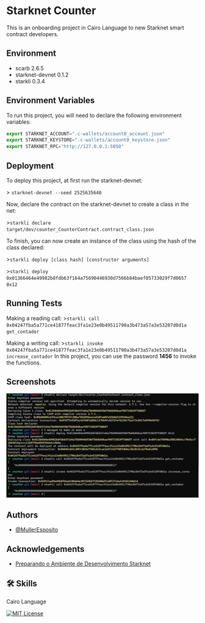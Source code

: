 
# Starknet Counter

This is an onboarding project in Cairo Language to new Starknet smart contract developers.

## Environment

- scarb 2.6.5
- starknet-devnet 0.1.2
- starkli 0.3.4


## Environment Variables

To run this project, you will need to declare the following environment variables:

```js
export STARKNET_ACCOUNT=".c-wallets/account0_account.json"
export STARKNET_KEYSTORE=".c-wallets/account0_keystore.json"
export STARKNET_RPC="http://127.0.0.1:5050"
```


## Deployment

To deploy this project, at first run the starknet-devnet:

\> `starknet-devnet --seed 2525635640`

Now, declare the contract on the starknet-devnet to create a class in the net:

\>`starkli declare target/dev/counter_CounterContract.contract_class.json`

To finish, you can now create an instance of the class using the hash of the class declared:

\>`starkli deploy [class hash] [constructor arguments]`

\>`starkli deploy 0x01366464e49982b8fdb63f164a75690446930d7566b84baef05733029f7d0657 0x12`


## Running Tests

Making a reading call:
\>`starkli call 0x04247fba5a771ce41877feac3fa1e23e0b49511790a3b473a57a3e53207d0d1a get_contador`

Making a writing call:
\>`starkli invoke 0x04247fba5a771ce41877feac3fa1e23e0b49511790a3b473a57a3e53207d0d1a increase_contador`
In this project, you can use the password **1456** to invoke the functions.
## Screenshots

![App Screenshot](https://github.com/MullerEsposito/starknet-brasil-basecamp2-counter/blob/main/assets/image.png?raw=true)


## Authors

- [@MullerEsposito](https://www.github.com/MullerEsposito)


## Acknowledgements

 - [Preparando o Ambiente de Desenvolvimento Starknet](https://medium.com/starknet-in-brazil/preparando-ambiente-de-desenvolvimento-starknet-9e0663c1e0e5)

## 🛠 Skills
Cairo Language

[![MIT License](https://img.shields.io/badge/License-MIT-green.svg)](https://choosealicense.com/licenses/mit/)
